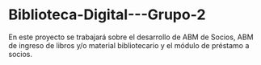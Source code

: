 # Biblioteca-Digital---Grupo-2
En este proyecto se trabajará sobre el desarrollo de ABM de Socios, ABM de ingreso de libros y/o material bibliotecario y el módulo de préstamo a socios.
